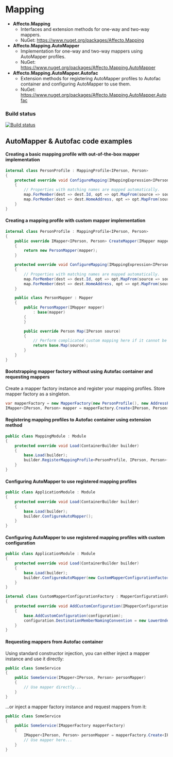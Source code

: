 # Mapping
* **Affecto.Mapping**
  * Interfaces and extension methods for one-way and two-way mappers.
  * NuGet: https://www.nuget.org/packages/Affecto.Mapping
* **Affecto.Mapping.AutoMapper**
  * Implementation for one-way and two-way mappers using AutoMapper profiles.
  * NuGet: https://www.nuget.org/packages/Affecto.Mapping.AutoMapper
* **Affecto.Mapping.AutoMapper.Autofac**
  * Extension methods for registering AutoMapper profiles to Autofac container and configuring AutoMapper to use them.
  * NuGet: https://www.nuget.org/packages/Affecto.Mapping.AutoMapper.Autofac

### Build status

[![Build status](https://ci.appveyor.com/api/projects/status/v99lxtuud9r3fvl7?svg=true)](https://ci.appveyor.com/project/affecto/dotnet-mapping)


## AutoMapper & Autofac code examples

#### Creating a basic mapping profile with out-of-the-box mapper implementation

```csharp
internal class PersonProfile : MappingProfile<IPerson, Person>
{
    protected override void ConfigureMapping(IMappingExpression<IPerson, Person> map)
    {
        // Properties with matching names are mapped automatically.
        map.ForMember(dest => dest.Id, opt => opt.MapFrom(source => source.Identifier));
        map.ForMember(dest => dest.HomeAddress, opt => opt.MapFrom(source => source.Address.Home));
    }
}
```

#### Creating a mapping profile with custom mapper implementation

```csharp
internal class PersonProfile : MappingProfile<IPerson, Person>
{
    public override IMapper<IPerson, Person> CreateMapper(IMapper mapper)
    {
        return new PersonMapper(mapper);
    }

    protected override void ConfigureMapping(IMappingExpression<IPerson, Person> map)
    {
        // Properties with matching names are mapped automatically.
        map.ForMember(dest => dest.Id, opt => opt.MapFrom(source => source.Identifier));
        map.ForMember(dest => dest.HomeAddress, opt => opt.MapFrom(source => source.Address.Home));
    }

    public class PersonMapper : Mapper
    {
        public PersonMapper(IMapper mapper)
            : base(mapper)
        {
        }

        public override Person Map(IPerson source)
        {
            // Perform complicated custom mapping here if it cannot be done with AutoMapper
            return base.Map(source);
        }
    }
}
```

#### Bootstrapping mapper factory without using Autofac container and requesting mappers

Create a mapper factory instance and register your mapping profiles. Store mapper factory as a singleton.

```csharp
var mapperFactory = new MapperFactory(new PersonProfile(), new AddressProfile());
IMapper<IPerson, Person> mapper = mapperFactory.Create<IPerson, Person>();
```

#### Registering mapping profiles to Autofac container using extension method

```csharp
public class MappingModule : Module
{
    protected override void Load(ContainerBuilder builder)
    {
        base.Load(builder);
        builder.RegisterMappingProfile<PersonProfile, IPerson, Person>();
    }
}
```

#### Configuring AutoMapper to use registered mapping profiles

```csharp
public class ApplicationModule : Module
{
    protected override void Load(ContainerBuilder builder)
    {
        base.Load(builder);
        builder.ConfigureAutoMapper();
    }
}
```

#### Configuring AutoMapper to use registered mapping profiles with custom configuration

```csharp
public class ApplicationModule : Module
{
    protected override void Load(ContainerBuilder builder)
    {
        base.Load(builder);
        builder.ConfigureAutoMapper(new CustomMapperConfigurationFactory());
    }
}

internal class CustomMapperConfigurationFactory : MapperConfigurationFactory
{
    protected override void AddCustomConfiguration(IMapperConfigurationExpression configuration)
    {
        base.AddCustomConfiguration(configuration);
        configuration.DestinationMemberNamingConvention = new LowerUnderscoreNamingConvention();
    }
}
```

#### Requesting mappers from Autofac container

Using standard constructor injection, you can either inject a mapper instance and use it directly:

```csharp
public class SomeService
{
    public SomeService(IMapper<IPerson, Person> personMapper)
    {
        // Use mapper directly...
    }
}
```

...or inject a mapper factory instance and request mappers from it:

```csharp
public class SomeService
{
    public SomeService(IMapperFactory mapperFactory)
    {
        IMapper<IPerson, Person> personMapper = mapperFactory.Create<IPerson, Person>();
        // Use mapper here...
    }
}
```